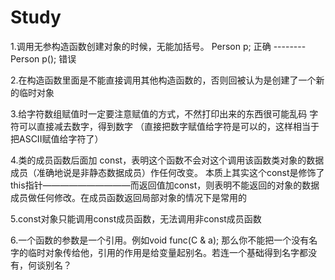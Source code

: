 # Study
1.调用无参构造函数创建对象的时候，无能加括号。
  Person p;   正确 -------- Person p(); 错误
  
2.在构造函数里面是不能直接调用其他构造函数的，否则回被认为是创建了一个新的临时对象

3.给字符数组赋值时一定要注意赋值的方式，不然打印出来的东西很可能乱码
  字符可以直接减去数字，得到数字
  （直接把数字赋值给字符是可以的，这样相当于把ASCII赋值给字符了）
  
4.类的成员函数后面加 const，表明这个函数不会对这个调用该函数类对象的数据成员（准确地说是非静态数据成员）作任何改变。 
本质上其实这个const是修饰了this指针——————————而返回值加const，则表明不能返回的对象的数据成员做任何修改。在成员函数返回局部对象的情况下是常用的

5.const对象只能调用const成员函数，无法调用非const成员函数

6.一个函数的参数是一个引用。例如void func(C & a); 那么你不能把一个没有名字的临时对象传给他，引用的作用是给变量起别名。若连一个基础得到名字都没有，何谈别名？
